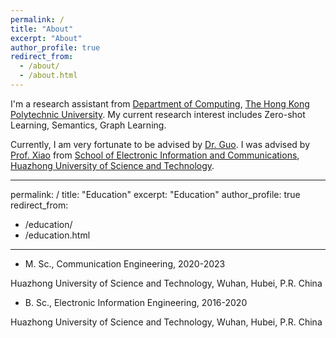 ```yaml
---
permalink: /
title: "About"
excerpt: "About"
author_profile: true
redirect_from: 
  - /about/
  - /about.html
---
```


I'm a research assistant from [Department of Computing](https://www.polyu.edu.hk/comp/), [The Hong Kong Polytechnic University](https://www.polyu.edu.hk/). My current research interest includes Zero-shot Learning, Semantics, Graph Learning.

Currently, I am very fortunate to be advised by [Dr. Guo](https://jingcaiguo.github.io/). I was advised by [Prof. Xiao](https://sites.google.com/site/xyong2007/) from [School of Electronic Information and Communications](https://ei.hust.edu.cn/index.htm), [Huazhong University of Science and Technology](https://hust.edu.cn/).

---
permalink: /
title: "Education"
excerpt: "Education"
author_profile: true
redirect_from: 
  - /education/
  - /education.html
---

- M. Sc., Communication Engineering, 2020-2023

Huazhong University of Science and Technology, Wuhan, Hubei, P.R. China

- B. Sc., Electronic Information Engineering, 2016-2020

Huazhong University of Science and Technology, Wuhan, Hubei, P.R. China
